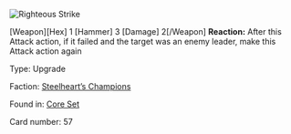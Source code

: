 
![Righteous Strike](https://warhammerunderworlds.com/wp-content/uploads/sites/6/2017/12/057_ENG-Righteous-Strike.png)

[Weapon][Hex] 1 [Hammer] 3 [Damage] 2[/Weapon] <b>Reaction:</b> After this Attack action, if it failed and the target was an enemy leader, make this Attack action again

Type: Upgrade

Faction: [Steelheart’s Champions](/factions/steelhearts-champions.md)

Found in: [Core Set](/locations/core-set.md)

Card number: 57

